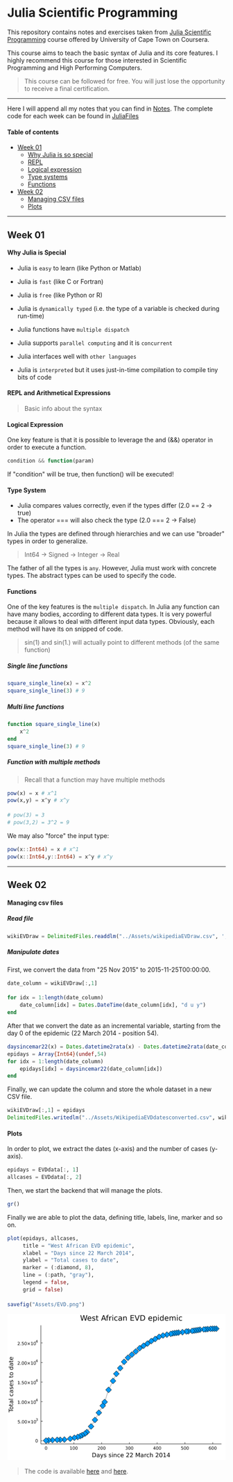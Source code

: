 # Julia Scientific Programming

This repository contains notes and exercises taken from [Julia Scientific Programming](https://www.coursera.org/learn/julia-programming/home/week/1) course offered by University of Cape Town on Coursera. 

This course aims to teach the basic syntax of Julia and its core features. I highly recommend this course for those interested in Scientific Programming and High Performing Computers. 

> This course can be followed for free. You will just lose the opportunity to receive a final certification.

----

Here I will append all my notes that you can find in [Notes](Notes). The complete code for each week can be found in [JuliaFiles](JuliaFiles)

#### Table of contents

- [Week 01](w1)
  - [Why Julia is so special](w1_why)
  - [REPL](why_repl)
  - [Logical expression](w1_logical_expression)
  - [Type systems](w1_type_systems)
  - [Functions](w1_functions)
- [Week 02](w2)
  - [Managing CSV files](w2_csv)
  - [Plots](w2_plots)
  
----

<a name="w1" />

## Week 01 

<a name="w1_why" />

#### Why Julia is Special

* Julia is `easy` to learn (like Python or Matlab)
* Julia is `fast` (like C or Fortran)
* Julia is `free` (like Python or R)

* Julia is `dynamically typed` (i.e. the type of a variable is checked during run-time)
* Julia functions have `multiple dispatch`
* Julia supports `parallel computing` and it is `concurrent`
* Julia interfaces well with `other languages`

* Julia is `interpreted` but it uses just-in-time compilation to compile tiny bits of code

<a name="w1_repl"/>

#### REPL and Arithmetical Expressions

> Basic info about the syntax

<a name="w1_logical_expression"/>

#### Logical Expression

One key feature is that it is possible to leverage the and (&&) operator in order to execute a function.

```julia
condition && function(param)
```

If "condition" will be true, then function() will be executed!

<a name="w1_type_systems"/>

#### Type System
* Julia compares values correctly, even if the types differ (2.0 == 2 -> true)
* The operator === will also check the type (2.0 === 2 -> False)

In Julia the types are defined through hierarchies and we can use "broader" types in order to generalize.

> Int64 -> Signed -> Integer -> Real

The father of all the types is `any`. However, Julia must work with concrete types. The abstract types can be used to specify the code. 

<a name="w1_functions"/>

#### Functions

One of the key features is the `multiple dispatch`. In Julia any function can have many bodies, according to different data types. It is very powerful because it allows to deal with different input data types. Obviously, each method will have its on snipped of code. 

> sin(1) and sin(1.) will actually point to different methods (of the same function)

##### Single line functions
```julia
square_single_line(x) = x^2
square_single_line(3) # 9 
```

##### Multi line functions
```julia
function square_single_line(x)
    x^2
end
square_single_line(3) # 9
```

##### Function with multiple methods

> Recall that a function may have multiple methods

```julia
pow(x) = x # x^1
pow(x,y) = x^y # x^y

# pow(3) = 3
# pow(3,2) = 3^2 = 9
```

We may also "force" the input type:

```julia
pow(x::Int64) = x # x^1
pow(x::Int64,y::Int64) = x^y # x^y
```

----

<a name="w2" />

## Week 02

<a name="w2_csv" />

#### Managing csv files

##### Read file

```julia
wikiEVDraw = DelimitedFiles.readdlm("../Assets/wikipediaEVDraw.csv", ',') 
```

##### Manipulate dates

First, we convert the data from "25 Nov 2015" to 2015-11-25T00:00:00.

```julia
date_column = wikiEVDraw[:,1]

for idx = 1:length(date_column)
    date_column[idx] = Dates.DateTime(date_column[idx], "d u y")
end
```

After that we convert the date as an incremental variable, starting from the day 0 of the epidemic (22 March 2014 - position 54).

```julia
daysincemar22(x) = Dates.datetime2rata(x) - Dates.datetime2rata(date_column[54])
epidays = Array{Int64}(undef,54)
for idx = 1:length(date_column)
    epidays[idx] = daysincemar22(date_column[idx])
end
```

Finally, we can update the column and store the whole dataset in a new CSV file.

```julia
wikiEVDraw[:,1] = epidays
DelimitedFiles.writedlm("../Assets/WikipediaEVDdatesconverted.csv", wikiEVDraw, ',')
```

<a name="w2_plots" />

#### Plots

In order to plot, we extract the dates (x-axis) and the number of cases (y-axis).

```julia
epidays = EVDdata[:, 1]  
allcases = EVDdata[:, 2] 
```

Then, we start the backend that will manage the plots.

```julia
gr() 
```

Finally we are able to plot the data, defining title, labels, line, marker and so on.

```julia
plot(epidays, allcases,
     title = "West African EVD epidemic", 
     xlabel = "Days since 22 March 2014",
     ylabel = "Total cases to date",
     marker = (:diamond, 8),  
     line = (:path, "gray"),  
     legend = false,
     grid = false)    

savefig("Assets/EVD.png")
```

<p align="center">
<img src="Assets/EVD.png">
</p>

> The code is available [here](../JuliaFiles/week_02_convert_dates.jl) and [here](../JuliaFiles/week_02_plots.jl). 